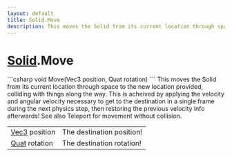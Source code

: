 ```yaml
---
layout: default
title: Solid.Move
description: This moves the Solid from its current location through space to the new location provided, colliding with things along the way. This is acheived by applying the velocity and angular velocity necessary to get to the destination in a single frame during the next physics step, then restoring the previous velocity info afterwards! See also Teleport for movement without collision.
---
```

# [Solid]({{site.url}}/Pages/Reference/Solid.html).Move

<div class='signature' markdown='1'>
```csharp
void Move(Vec3 position, Quat rotation)
```
This moves the Solid from its current location through
space to the new location provided, colliding with things along
the way. This is acheived by applying the velocity and angular
velocity necessary to get to the destination in a single frame
during the next physics step, then restoring the previous
velocity info afterwards! See also Teleport for movement without
collision.
</div>

|  |  |
|--|--|
|[Vec3]({{site.url}}/Pages/Reference/Vec3.html) position|The destination position!|
|[Quat]({{site.url}}/Pages/Reference/Quat.html) rotation|The destination rotation!|




